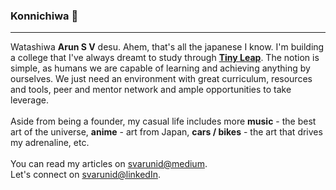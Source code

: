 ### Konnichiwa 👋

____________

Watashiwa **Arun S V** desu. Ahem, that's all the japanese I know. I'm building a college 
that I've always dreamt to study through [**Tiny Leap**](https://tinyleap.org). The notion 
is simple, as humans we are capable of learning and achieving anything by ourselves. We just 
need an environment with great curriculum, resources and tools, peer and mentor network and 
ample opportunities to take leverage.
<br><br>
Aside from being a founder, my casual life includes more **music** - the best art of the 
universe, **anime** - art from Japan, **cars / bikes** - the art that drives my adrenaline, 
etc.
<br><br>
You can read my articles on [svarunid@medium](https://svarunid.medium.com/). <br>
Let's connect on [svarunid@linkedIn](https://www.linkedin.com/in/svarunid/).
